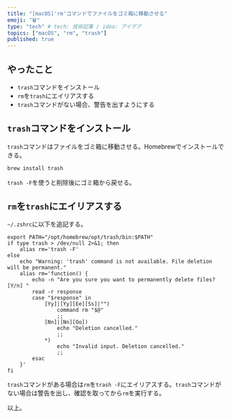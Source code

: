 ```yaml
---
title: "[macOS]'rm'コマンドでファイルをゴミ箱に移動させる"
emoji: "🗑️"
type: "tech" # tech: 技術記事 / idea: アイデア
topics: ["macOS", "rm", "trash"]
published: true
---
```


## やったこと

- `trash`コマンドをインストール
- `rm`を`trash`にエイリアスする
- `trash`コマンドがない場合、警告を出すようにする

## `trash`コマンドをインストール

`trash`コマンドはファイルをゴミ箱に移動させる。Homebrewでインストールできる。

```bash
brew install trash
```

`trash -F`を使うと削除後にゴミ箱から戻せる。

## `rm`を`trash`にエイリアスする

`~/.zshrc`に以下を追記する。

```bash:~/.zshrc
export PATH="/opt/homebrew/opt/trash/bin:$PATH"
if type trash > /dev/null 2>&1; then
    alias rm='trash -F'
else
    echo "Warning: 'trash' command is not available. File deletion will be permanent."
    alias rm='function() {
        echo -n "Are you sure you want to permanently delete files? [Y/n] "
        read -r response
        case "$response" in
            [Yy]|[Yy][Ee][Ss]|"")
                command rm "$@"
                ;;
            [Nn]|[Nn][Oo])
                echo "Deletion cancelled."
                ;;
            *)
                echo "Invalid input. Deletion cancelled."
                ;;
        esac
    }'
fi
```

`trash`コマンドがある場合は`rm`を`trash -F`にエイリアスする。`trash`コマンドがない場合は警告を出し、確認を取ってから`rm`を実行する。

以上。
